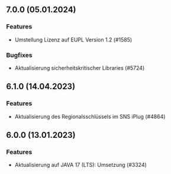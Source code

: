 
## 7.0.0 (05.01.2024)

### Features

* Umstellung Lizenz auf EUPL Version 1.2 (#1585)

### Bugfixes

* Aktualisierung sicherheitskritischer Libraries (#5724)
    
## 6.1.0 (14.04.2023)

### Features

* Aktualisierung des Regionalsschlüssels im SNS iPlug (#4864)




    
## 6.0.0 (13.01.2023)

### Features

* Aktualisierung auf JAVA 17 (LTS): Umsetzung (#3324)




    